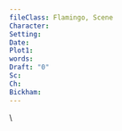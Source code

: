 ```yaml
---
fileClass: Flamingo, Scene
Character: 
Setting: 
Date: 
Plot1: 
words: 
Draft: "0"
Sc: 
Ch: 
Bickham:
---
```

\
